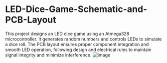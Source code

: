 # LED-Dice-Game-Schematic-and-PCB-Layout
This project designs an LED dice game using an Atmega328 microcontroller. It generates random numbers and controls LEDs to simulate a dice roll. The PCB layout ensures proper component integration and smooth LED operation, following design and electrical rules to maintain signal integrity and minimize interference.
![image](https://github.com/user-attachments/assets/40f8c324-83b7-4545-a7ea-1f4cb99745c2)

